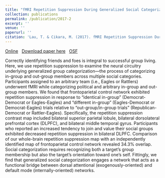 ```yaml
---
title: "fMRI Repetition Suppression During Generalized Social Categorization"
collection: publications
permalink: /publication/2017-2
excerpt: ''
venue: ''
paperurl: ''
citation: 'Lau, T. & Cikara, M. (2017). fMRI Repetition Suppression During Generalized Social Categorization. <i>Scientific Reports, 7</i>. 4262.'
---
```

[Online](https://www.nature.com/articles/s41598-017-04115-8)
  [Download paper here](http://tlau1860.github.io/files/LauCikara2017.pdf)
  [OSF](https://osf.io/epnv6/)

Correctly identifying friends and foes is integral to successful group living. Here, we use repetition suppression to examine the neural circuitry underlying generalized group categorization—the process of categorizing in-group and out-group members across multiple social categories. Participants assigned to an arbitrary team (i.e., Eagles or Rattlers) underwent fMRI while categorizing political and arbitrary in-group and out-group members. We found that frontoparietal control network exhibited repetition suppression in response to “identical in-group” (Democrat-Democrat or Eagles-Eagles) and “different in-group” (Eagles-Democrat or Democrat-Eagles) trials relative to “out-group/in-group trials” (Republican-Democrat or Rattler-Eagles). Specifically, the repetition suppression contrast map included bilateral superior parietal lobule, bilateral dorsolateral prefrontal cortex (DLPFC), and bilateral middle temporal gyrus. Participants who reported an increased tendency to join and value their social groups exhibited decreased repetition suppression in bilateral DLPFC. Comparison of our whole-brain repetition suppression map with an independently identified map of frontoparietal control network revealed 34.3% overlap. Social categorization requires recognizing both a target’s group membership but also the target’s orientation toward one’s self. Fittingly, we find that generalized social categorization engages a network that acts as a functional bridge between dorsal attentional (exogenously-oriented) and default mode (internally-oriented) networks.